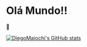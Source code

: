 # <h1>Olá Mundo!! </h1>👋

[![DiegoMaiochi's GitHub stats](https://github-readme-stats.vercel.app/api?username=DiegoMaiochi&show_icons=true&theme=dark&count_private=true)](https://github.com/DiegoMaiochi/github-readme-stats)
